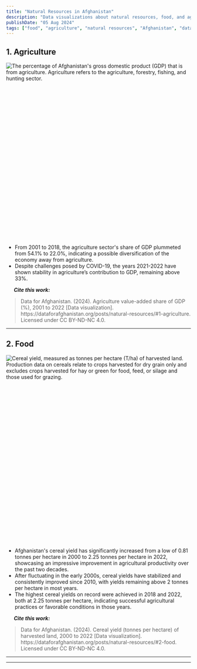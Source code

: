 ```yaml
---
title: "Natural Resources in Afghanistan"
description: "Data visualizations about natural resources, food, and agriculture in Afghanistan"
publishDate: "05 Aug 2024"
tags: ["food", "agriculture", "natural resources", "Afghanistan", "data"]
---
```



## 1. Agriculture

<div style="min-height:462px" id="datawrapper-vis-8p2qf"><script type="text/javascript" defer src="https://datawrapper.dwcdn.net/8p2qf/embed.js" charset="utf-8" data-target="#datawrapper-vis-8p2qf"></script><noscript><img src="https://datawrapper.dwcdn.net/8p2qf/full.png" alt="The percentage of Afghanistan's gross domestic product (GDP) that is from agriculture. Agriculture
refers to the agriculture, forestry, fishing, and hunting sector." /></noscript></div>
<br />
<ul>
  <li>From 2001 to 2018, the agriculture sector's share of GDP plummeted from 54.1% to 22.0%, indicating a possible diversification of the economy away from agriculture.</li>
  <li>Despite challenges posed by COVID-19, the years 2021-2022 have shown stability in agriculture’s contribution to GDP, remaining above 33%. </li>
</ul>

<p><em><strong>&emsp;&ensp;Cite this work:</strong></em></p>
<blockquote>
<p>Data for Afghanistan. (2024). Agriculture value-added share of GDP (%), 2001 to 2022 [Data visualization]. https://dataforafghanistan.org/posts/natural-resources/#1-agriculture. Licensed under CC BY-ND-NC 4.0.</p>
</blockquote>

---

## 2. Food

<div style="min-height:492px" id="datawrapper-vis-Padmy"><script type="text/javascript" defer src="https://datawrapper.dwcdn.net/Padmy/embed.js" charset="utf-8" data-target="#datawrapper-vis-Padmy"></script><noscript><img src="https://datawrapper.dwcdn.net/Padmy/full.png" alt="Cereal yield, measured as tonnes per hectare (T/ha) of harvested land. Production data on cereals relate to crops harvested for dry grain only and excludes crops harvested for hay or green for food, feed, or silage and those used for grazing." /></noscript></div>
<br />
<ul>
  <li>Afghanistan's cereal yield has significantly increased from a low of 0.81 tonnes per hectare in 2000 to 2.25 tonnes per hectare in 2022, showcasing an impressive improvement in agricultural productivity over the past two decades.</li>
  <li>After fluctuating in the early 2000s, cereal yields have stabilized and consistently improved since 2010, with yields remaining above 2 tonnes per hectare in most years.</li>
  <li>The highest cereal yields on record were achieved in 2018 and 2022, both at 2.25 tonnes per hectare, indicating successful agricultural practices or favorable conditions in those years.</li>
</ul>

<p><em><strong>&emsp;&ensp;Cite this work:</strong></em></p>
<blockquote>
<p>Data for Afghanistan. (2024). Cereal yield (tonnes per hectare) of harvested  land, 2000 to 2022 [Data visualization]. https://dataforafghanistan.org/posts/natural-resources/#2-food. Licensed under CC BY-ND-NC 4.0.</p>
</blockquote>

---

---
